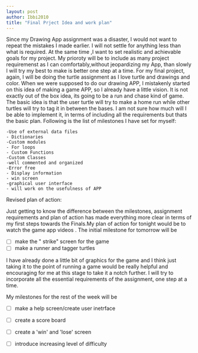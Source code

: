 ```yaml
---
layout: post
author: Ibbi2010
title: "Final Prject Idea and work plan"
---
```


Since my Drawing App assignment was a disaster, I would not want to repeat the mistakes I made earlier. I will not settle for anything less than what is required. At the same time ,I want to set realistic and achievable goals for my project. My prioroty will be to include as many project requiremenst as I can comfortably,without jeopardizing my App, than slowly I will try my best to make is better one step at a time. 
For my final project, again, I will be doing the turtle assignment as I love turtle and drawings and color. When we were supposed to do  our drawing APP, I mistakenly started on this idea of making a game APP, so I already have a little vision. It is not exactly out of the box idea, its going to be a run and chase kind of game. The basic idea is that the user turtle will try to make a home run while other turtles will try to tag it in between the bases. I am not sure how much will I be able to implement it, in terms of including all the requirements but thats the basic plan. Following is the list of milestones I have set for myself:
```
-Use of external data files
- Dictionaries
-Custom modules
- For loops
- Custom Functions
-Custom Classes
-well commented and organized
-Error free
- Display information
- win screen
-graphical user interface
- will work on the usefulness of APP
```

Revised plan of action:

Just getting to know  the difference between the milestones, assignment requirements and plan of action has made everything more clear in terms of my first steps towards the Finals.My plan of action for tonight would be to watch the game app videos .
The initial milestone for tomorrow will be

- [ ] make the " strike" screen for the game
- [ ] make a runner and tagger turtles

I have already done a little bit of graphics for the game and I think just taking  it to the point of running a game would be really helpful and encouraging for me at this stage to take it a notch further.
I will try to incorporate all the essential requirements of the assignment, one step at a time.

My milestones for the rest of the week will be

- [ ] make a help screen/create user inetrface
- [ ] create a score board
- [ ] create a 'win' and 'lose' screen
- [ ] introduce increasing level of difficulty


